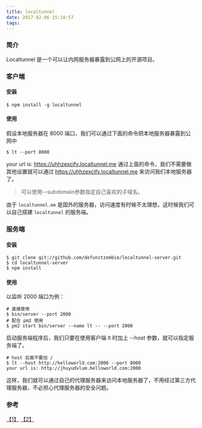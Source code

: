 ```yaml
---
title: localtunnel
date: 2017-02-06 15:18:57
tags: 
---
```

### 简介
Localtunnel 是一个可以让内网服务器暴露到公网上的开源项目。

### 客户端

#### 安装
```
$ npm install -g localtunnel
```
#### 使用

假设本地服务器在 8000 端口，我们可以通过下面的命令把本地服务器暴露到公网中

```
$ lt --port 8000
```
your url is: https://uhhzexcifv.localtunnel.me
通过上面的命令，我们不需要做其他设置就可以通过 https://uhhzexcifv.localtunnel.me 来访问我们本地服务器了。
> 可以使用--subdomain参数指定自己喜欢的子域名。

由于 `localtunnel.me` 是国外的服务器，访问速度有时候不太理想，这时候我们可以自己搭建 `localtunnel` 的服务端。


### 服务端

#### 安装
```
$ git clone git://github.com/defunctzombie/localtunnel-server.git
$ cd localtunnel-server
$ npm install
```

#### 使用
以监听 2000 端口为例：
```
# 直接使用
$ bin/server --port 2000
# 配合 pm2 使用
$ pm2 start bin/server --name lt -- --port 2000
```
启动服务端程序后，我们只要在使用客户端 lt 时加上 --host 参数，就可以指定服务端了。

```
# host 后面不要加 /
$ lt --host http://helloworld.com:2000 --port 8000
your url is: http://jhuyudvlum.helloworld.com:2000
```
这样，我们就可以通过自己的代理服务器来访问本地服务器了，不用经过第三方代理服务器，不必担心代理服务器的安全问题。

### 参考
[【1】](https://localtunnel.github.io/www/) [【2】](https://scarletsky.github.io/2016/01/17/localtunnel-usage/)
